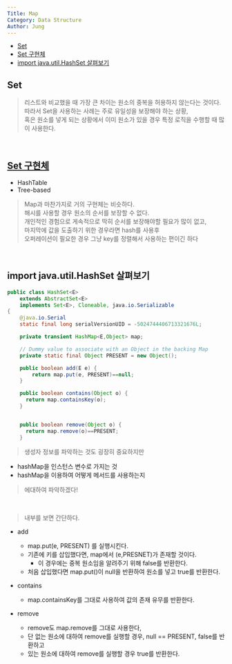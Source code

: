 ```yaml
---
Title: Map
Category: Data Structure
Author: Jung
---
```


- [Set](#set)
- [Set 구현체](#set-구현체)
- [import java.util.HashSet 살펴보기](#import-javautilhashset-살펴보기)

## Set

> 리스트와 비교했을 때 가장 큰 차이는 원소의 중복을 허용하지 않는다는 것이다.  
> 따라서 Set을 사용하는 사례는 주로 유일성을 보장해야 하는 상황,  
> 혹은 원소를 넣게 되는 상황에서 이미 원소가 있을 경우 특정 로직을 수행할 때 많이 사용한다.

</br>

## [Set 구현체](#java-구현체)

- HashTable
- Tree-based

> Map과 마찬가지로 거의 구현체는 비슷하다.  
> 해시를 사용할 경우 원소의 순서를 보장할 수 없다.  
> 개인적인 경험으로 게속적으로 딱히 순서를 보장해야할 필요가 많이 없고,  
> 마지막에 값을 도출하기 위한 경우라면 hash를 사용후  
> 오퍼레이션이 필요한 경우 그냥 key를 정렬해서 사용하는 편이긴 하다

</br>

## import java.util.HashSet 살펴보기

```java
public class HashSet<E>
    extends AbstractSet<E>
    implements Set<E>, Cloneable, java.io.Serializable
{
    @java.io.Serial
    static final long serialVersionUID = -5024744406713321676L;

    private transient HashMap<E,Object> map;

    // Dummy value to associate with an Object in the backing Map
    private static final Object PRESENT = new Object();

    public boolean add(E e) {
        return map.put(e, PRESENT)==null;
    }

    public boolean contains(Object o) {
      return map.containsKey(o);
    }


    public boolean remove(Object o) {
      return map.remove(o)==PRESENT;
    }

```

> 생성자 정보를 파악하는 것도 굉장히 중요하지만

- hashMap을 인스턴스 변수로 가지는 것
- hashMap을 이용하여 어떻게 메서드를 사용하는지

> 에대하여 파악하겠다!

</br>

> 내부를 보면 간단하다.

- add

  - map.put(e, PRESENT) 를 실행시킨다.
  - 기존에 키를 삽입했다면, map에서 (e,PRESNET)가 존재할 것이다.
    - 이 경우에는 중복 원소임을 알려주기 위해 false를 반환한다.
  - 처음 삽입했다면 map.put()이 null을 반환하여 원소를 넣고 true를 반환한다.

- contains

  - map.containsKey를 그대로 사용하여 값의 존재 유무를 반환한다.

- remove
  - remove도 map.remove를 그대로 사용한다,
  - 단 없는 원소에 대하여 remove를 실행할 경우, null == PRESENT, false를 반환하고
  - 있는 원소에 대하여 remove를 실행할 경우 true를 반환한다.
